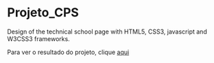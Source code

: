 # Projeto_CPS
Design of the technical school page with HTML5, CSS3, javascript and W3CSS3 frameworks.

Para ver o resultado do projeto, clique [aqui](https://recriacao-da-pagina-cps.netlify.app)
